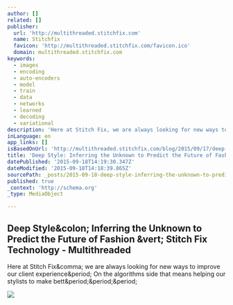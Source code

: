 ```yaml
---
author: []
related: []
publisher:
  url: 'http://multithreaded.stitchfix.com'
  name: Stitchfix
  favicon: 'http://multithreaded.stitchfix.com/favicon.ico'
  domain: multithreaded.stitchfix.com
keywords:
  - images
  - encoding
  - auto-encoders
  - model
  - train
  - data
  - networks
  - learned
  - decoding
  - variational
description: 'Here at Stitch Fix, we are always looking for new ways to improve our client experience. On the algorithms side that means helping our stylists to make bett...'
inLanguage: en
app_links: []
isBasedOnUrl: 'http://multithreaded.stitchfix.com/blog/2015/09/17/deep-style/'
title: 'Deep Style: Inferring the Unknown to Predict the Future of Fashion | Stitch Fix Technology - Multithreaded'
datePublished: '2015-09-18T14:19:30.347Z'
dateModified: '2015-09-18T14:18:39.865Z'
sourcePath: _posts/2015-09-18-deep-style-inferring-the-unknown-to-predict-the-future-of-f.md
published: true
_context: 'http://schema.org'
_type: MediaObject

---
```

<article style=""><h1>Deep Style&amp;colon; Inferring the Unknown to Predict the Future of Fashion &amp;vert; Stitch Fix Technology - Multithreaded</h1><p>Here at Stitch Fix&amp;comma; we are always looking for new ways to improve our client experience&amp;period; On the algorithms side that means helping our stylists to make bett&amp;period;&amp;period;&amp;period;</p><img src="http://multithreaded.stitchfix.com/assets/images/blog/autoencoder_image_set/0.jpg" /></article>